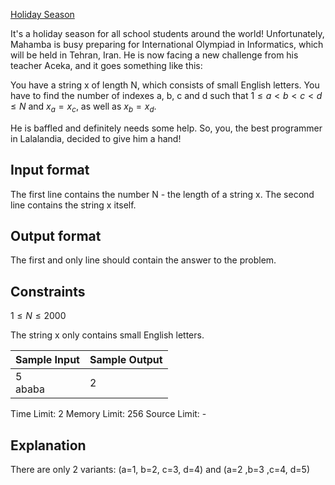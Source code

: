 [Holiday Season](https://www.hackerearth.com/problem/algorithm/holiday-season-ab957deb/)

It's a holiday season for all school students around the world! Unfortunately, Mahamba is busy preparing for International Olympiad in Informatics, which will be held in Tehran, Iran. He is now facing a new challenge from his teacher Aceka, and it goes something like this:

You have a string x of length N, which consists of small English letters. You have to find the number of indexes a, b, c and d such that $1 \le a < b < c < d \le N$ and $x_a=x_c$, as well as $x_b=x_d$.

He is baffled and definitely needs some help. So, you, the best programmer in Lalalandia, decided to give him a hand!

## Input format

The first line contains the number N - the length of a string x. The second line contains the string x itself.

## Output format

The first and only line should contain the answer to the problem.

## Constraints
$1 \le N \le 2000$

The string x only contains small English letters.

| Sample Input | Sample Output |
| ------------ | ------------- |
| 5<br>ababa | 2 |

Time Limit: 2
Memory Limit: 256
Source Limit: -

## Explanation
There are only 2 variants: (a=1, b=2, c=3, d=4) and (a=2 ,b=3 ,c=4, d=5)
